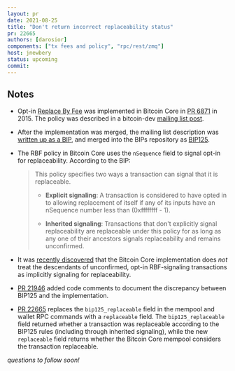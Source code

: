 ```yaml
---
layout: pr
date: 2021-08-25
title: "Don't return incorrect replaceability status"
pr: 22665
authors: [darosior]
components: ["tx fees and policy", "rpc/rest/zmq"]
host: jnewbery
status: upcoming
commit:
---
```

## Notes

- Opt-in [Replace By Fee](https://bitcoinops.org/en/topics/replace-by-fee/) was
  implemented in Bitcoin Core in [PR
  6871](https://github.com/bitcoin/bitcoin/pull/6871) in 2015. The policy was
  described in a bitcoin-dev [mailing list
  post](https://lists.linuxfoundation.org/pipermail/bitcoin-dev/2015-November/011783.html).

- After the implementation was merged, the mailing list description was
  [written up as a BIP](https://github.com/bitcoin/bips/pull/261), and merged
  into the BIPs repository as
  [BIP125](https://github.com/bitcoin/bips/blob/61ccc849/bip-0125.mediawiki).

- The RBF policy in Bitcoin Core uses the `nSequence` field to signal opt-in for replaceability. According to the BIP:

  > This policy specifies two ways a transaction can signal that it is replaceable.
  >
  > - **Explicit signaling**: A transaction is considered to have opted in to
  >   allowing replacement of itself if any of its inputs have an nSequence
  >   number less than (0xffffffff - 1).
  >
  > - **Inherited signaling**: Transactions that don't explicitly signal
  >   replaceability are replaceable under this policy for as long as any one of
  >   their ancestors signals replaceability and remains unconfirmed.

- It was [recently
  discovered](https://bitcoinops.org/en/newsletters/2021/05/12/#cve-2021-31876-discrepancy-between-bip125-and-bitcoin-core-implementation)
  that the Bitcoin Core implementation does _not_ treat the descendants of
  unconfirmed, opt-in RBF-signaling transactions as implicitly signaling
  for replaceability.

- [PR 21946](https://github.com/bitcoin/bitcoin/pull/21946) added code comments
  to document the discrepancy between BIP125 and the implementation.

- [PR 22665](https://github.com/bitcoin/bitcoin/pull/22665) replaces the
  `bip125_replaceable` field in the mempool and wallet RPC commands with a
  `replaceable` field. The `bip125_replaceable` field returned whether a
  transaction was replaceable according to the BIP125 rules (including through
  inherited signaling), while the new `replaceable` field returns whether
  the Bitcoin Core mempool considers the transaction replaceable.

_questions to follow soon!_

<!--
## Questions
1. Did you review the PR? [Concept ACK, approach ACK, tested ACK, or NACK](https://github.com/bitcoin/bitcoin/blob/master/CONTRIBUTING.md#peer-review)?
-->


<!-- TODO: After meeting, uncomment and add meeting log between the irc tags
## Meeting Log

{% irc %}
{% endirc %}
-->

